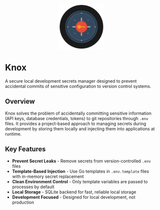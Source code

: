 <!--suppress HtmlDeprecatedAttribute -->
<div align="center">
  <img src="knox.svg" alt="Knox Logo" width="150" height="150">
</div>

# Knox

A secure local development secrets manager designed to prevent accidental commits of sensitive configuration to version control systems.

## Overview

Knox solves the problem of accidentally committing sensitive information (API keys, database credentials, tokens) to git repositories through `.env` files. It provides a project-based approach to managing secrets during development by storing them locally and injecting them into applications at runtime.

## Key Features

- **Prevent Secret Leaks** - Remove secrets from version-controlled `.env` files  
- **Template-Based Injection** - Use Go templates in `.env.template` files with in-memory secret replacement
- **Clean Environment Control** - Only template variables are passed to processes by default
- **Local Storage** - SQLite backend for fast, reliable local storage
- **Development Focused** - Designed for local development, not production
